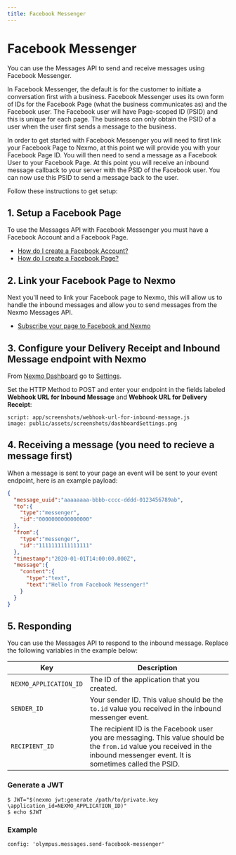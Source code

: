 ```yaml
---
title: Facebook Messenger
---
```


# Facebook Messenger

You can use the Messages API to send and receive messages using Facebook Messenger.

In Facebook Messenger, the default is for the customer to initiate a conversation first with a business. Facebook Messenger uses its own form of IDs for the Facebook Page (what the business communicates as) and the Facebook user. The Facebook user will have Page-scoped ID (PSID) and this is unique for each page. The business can only obtain the PSID of a user when the user first sends a message to the business.

In order to get started with Facebook Messenger you will need to first link your Facebook Page to Nexmo, at this point we will provide you with your Facebook Page ID. You will then need to send a message as a Facebook User to your Facebook Page. At this point you will receive an inbound message callback to your server with the PSID of the Facebook user. You can now use this PSID to send a message back to the user.

Follow these instructions to get setup:

## 1. Setup a Facebook Page

To use the Messages API with Facebook Messenger you must have a Facebook Account and a Facebook Page.

- [How do I create a Facebook Account?](https://en-gb.facebook.com/help/570785306433644/?helpref=hc_fnav)
- [How do I create a Facebook Page?](https://en-gb.facebook.com/help/104002523024878?helpref=about_content)

## 2. Link your Facebook Page to Nexmo

Next you'll need to link your Facebook page to Nexmo, this will allow us to handle the inbound messages and allow you to send messages from the Nexmo Messages API.

- [Subscribe your page to Facebook and Nexmo](https://static.nexmo.com/messenger/)

## 3. Configure your Delivery Receipt and Inbound Message endpoint with Nexmo

From [Nexmo Dashboard](https://dashboard.nexmo.com) go to [Settings](https://dashboard.nexmo.com/settings).

Set the HTTP Method to POST and enter your endpoint in the fields labeled **Webhook URL for Inbound Message** and **Webhook URL for Delivery Receipt**:

```screenshot
script: app/screenshots/webhook-url-for-inbound-message.js
image: public/assets/screenshots/dashboardSettings.png
```

## 4. Receiving a message (you need to recieve a message first)

When a message is sent to your page an event will be sent to your event endpoint, here is an example payload:

```json
{  
  "message_uuid":"aaaaaaaa-bbbb-cccc-dddd-0123456789ab",
  "to":{  
    "type":"messenger",
    "id":"0000000000000000"
  },
  "from":{  
    "type":"messenger",
    "id":"1111111111111111"
  },
  "timestamp":"2020-01-01T14:00:00.000Z",
  "message":{  
    "content":{  
      "type":"text",
      "text":"Hello from Facebook Messenger!"
    }
  }
}
```

## 5. Responding

You can use the Messages API to respond to the inbound message. Replace the following variables in the example below:

Key | Description
-- | --
`NEXMO_APPLICATION_ID` |	The ID of the application that you created.
`SENDER_ID` | Your sender ID. This value should be the `to.id` value you received in the inbound messenger event.
`RECIPIENT_ID` | The recipient ID is the Facebook user you are messaging. This value should be the `from.id` value you received in the inbound messenger event. It is sometimes called the PSID.

### Generate a JWT

 ```curl
 $ JWT="$(nexmo jwt:generate /path/to/private.key \application_id=NEXMO_APPLICATION_ID)"
 $ echo $JWT
 ```

### Example

```tabbed_examples
config: 'olympus.messages.send-facebook-messenger'
```
